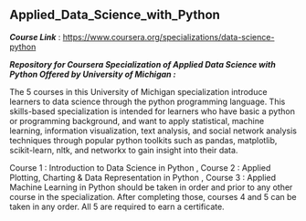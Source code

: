 ## **Applied_Data_Science_with_Python**

***Course Link*** : https://www.coursera.org/specializations/data-science-python

***Repository for Coursera Specialization of Applied Data Science with Python Offered by University of Michigan :***

The 5 courses in this University of Michigan specialization introduce learners to data science through the python programming language. This skills-based specialization is intended for learners who have basic a python or programming background, and want to apply statistical, machine learning, information visualization, text analysis, and social network analysis techniques through popular python toolkits such as pandas, matplotlib, scikit-learn, nltk, and networkx to gain insight into their data.

Course 1 : Introduction to Data Science in Python , Course 2 : Applied Plotting, Charting & Data Representation in Python , Course 3 : Applied Machine Learning in Python should be taken in order and prior to any other course in the specialization. After completing those, courses 4 and 5 can be taken in any order. All 5 are required to earn a certificate.


